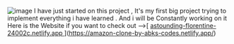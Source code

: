 ![image](https://github.com/user-attachments/assets/6ad6d9a4-909f-4dbe-a96e-e3c37f73c360)
I have just started on this project , It's my first big project trying to implement everything i have learned . And i will be
Constantly working on it 
Here is the Website if you want to check out -->[ [astounding-florentine-24002c.netlify.app ](https://astounding-florentine-24002c.netlify.app/)](https://amazon-clone-by-abks-codes.netlify.app/)
